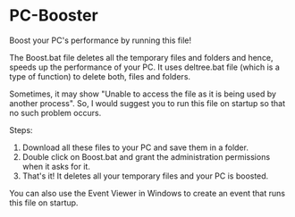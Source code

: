 # PC-Booster
Boost your PC's performance by running this file!

The Boost.bat file deletes all the temporary files and folders and hence, speeds up the performance of your PC. It uses deltree.bat file (which is a type of function) to delete both, files and folders.

Sometimes, it may show "Unable to access the file as it is being used by another process". So, I would suggest you to run this file on startup so that no such problem occurs.

Steps:
1. Download all these files to your PC and save them in a folder.
2. Double click on Boost.bat and grant the administration permissions when it asks for it.
3. That's it! It deletes all your temporary files and your PC is boosted.

You can also use the Event Viewer in Windows to create an event that runs this file on startup.
